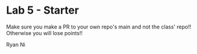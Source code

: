 # Lab 5 - Starter
Make sure you make a PR to your own repo's main and not the class' repo!! Otherwise you will lose points!!

Ryan Ni
